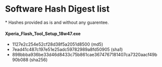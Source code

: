 # Software Hash Digest list 
\* Hashes provided as is and without any guarentee. 

#### Xperia_Flash_Tool_Setup_18w47.exe
* 1127e2c254e52cf28d38f5a2051d8500 (md5)
* 7ead41c487c197e51e25adc59782989a8fd50905 (sha1)
* 898bbba936be33d46d8433c75b861cae3674767181407ca7320aacf49b90b088 (sha256)


